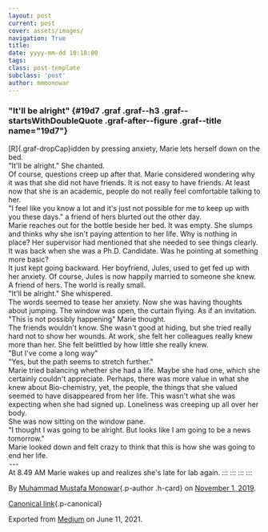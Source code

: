 ```yaml
---
layout: post
current: post
cover: assets/images/
navigation: True
title: 
date: yyyy-mm-dd 10:18:00
tags: 
class: post-template
subclass: 'post'
author: mmmonowar
---
```


### "It'll be alright" {#19d7 .graf .graf--h3 .graf--startsWithDoubleQuote .graf-after--figure .graf--title name="19d7"}

[R]{.graf-dropCap}idden by pressing anxiety, Marie lets herself down on
the bed.\
"It'll be alright." She chanted.\
Of course, questions creep up after that. Marie considered wondering why
it was that she did not have friends. It is not easy to have friends. At
least now that she is an academic, people do not really feel comfortable
talking to her.\
"I feel like you know a lot and it's just not possible for me to keep up
with you these days." a friend of hers blurted out the other day.\
Marie reaches out for the bottle beside her bed. It was empty. She
slumps and thinks why she isn't paying attention to her life. Why is
nothing in place? Her supervisor had mentioned that she needed to see
things clearly. It was back when she was a Ph.D. Candidate. Was he
pointing at something more basic?\
It just kept going backward. Her boyfriend, Jules, used to get fed up
with her anxiety. Of course, Jules is now happily married to someone she
knew. A friend of hers. The world is really small.\
"It'll be alright." She whispered.\
The words seemed to tease her anxiety. Now she was having thoughts about
jumping. The window was open, the curtain flying. As if an invitation.\
"This is not possibly happening" Marie thought.\
The friends wouldn't know. She wasn't good at hiding, but she tried
really hard not to show her wounds. At work, she felt her colleagues
really knew more than her. She felt belittled by how little she really
knew.\
"But I've come a long way"\
"Yes, but the path seems to stretch further."\
Marie tried balancing whether she had a life. Maybe she had one, which
she certainly couldn't appreciate. Perhaps, there was more value in what
she knew about Bio-chemistry, yet, the people, the things that she
valued seemed to have disappeared from her life. This wasn't what she
was expecting when she had signed up. Loneliness was creeping up all
over her body.\
She was now sitting on the window pane. \
"I thought I was going to be alright. But looks like I am going to be a
news tomorrow."\
Marie looked down and felt crazy to think that this is how she was going
to end her life.\
 --- \
At 8.49 AM Marie wakes up and realizes she's late for lab again.
:::
:::
:::
:::

By [Muhammad Mustafa Monowar](https://medium.com/@mmmonowar){.p-author
.h-card} on [November 1, 2019](https://medium.com/p/9e56528c521a).

[Canonical
link](https://medium.com/@mmmonowar/itll-be-alright-9e56528c521a){.p-canonical}

Exported from [Medium](https://medium.com) on June 11, 2021.
